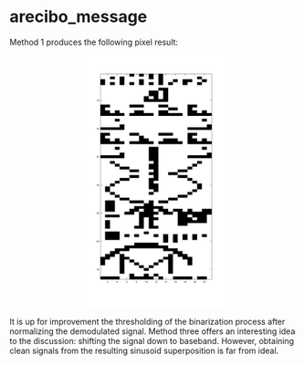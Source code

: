# arecibo_message


Method 1 produces the following pixel result:

<p align="center">
  <img src="assets/message_pixels.png" width="50%" />
</p>

It is up for improvement the thresholding of the binarization process after normalizing the demodulated signal.
Method three offers an interesting idea to the discussion: shifting the signal down to baseband. However, obtaining clean signals from the resulting sinusoid superposition is far from ideal.
